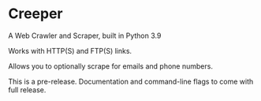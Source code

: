 # Creeper
A Web Crawler and Scraper, built in Python 3.9

Works with HTTP(S) and FTP(S) links.

Allows you to optionally scrape for emails and phone numbers.

This is a pre-release. Documentation and command-line flags to come with full release.